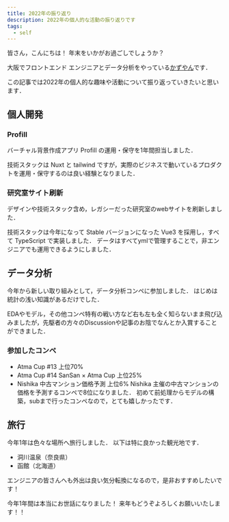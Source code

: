 ```yaml
---
title: 2022年の振り返り
description: 2022年の個人的な活動の振り返りです
tags:
  - self
---
```


皆さん，こんにちは！
年末をいかがお過ごしでしょうか？

大阪でフロントエンド エンジニアとデータ分析をやっている[かずやん](https://twitter.com/D_kazuyan)です．

この記事では2022年の個人的な趣味や活動について振り返っていきたいと思います．

## 個人開発

### Profill

バーチャル背景作成アプリ Profill の運用・保守を1年間担当しました．

技術スタックは Nuxt と tailwind ですが，実際のビジネスで動いているプロダクトを運用・保守するのは良い経験となりました．

### 研究室サイト刷新
デザインや技術スタック含め，レガシーだった研究室のwebサイトを刷新しました．

技術スタックは今年になって Stable バージョンになった Vue3 を採用し，すべて TypeScript で実装しました．
データはすべてymlで管理することで，非エンジニアでも運用できるようにしました．

## データ分析
今年から新しい取り組みとして，データ分析コンペに参加しました．
はじめは統計の浅い知識があるだけでした．

EDAやモデル，その他コンペ特有の戦い方など右も左も全く知らないまま飛び込みましたが，先駆者の方々のDiscussionや記事のお陰でなんとか入賞することができました．

### 参加したコンペ
- Atma Cup #13 上位70%
- Atma Cup #14 SanSan × Atma Cup 上位25%
- Nishika 中古マンション価格予測 上位6%
Nishika 主催の中古マンションの価格を予測するコンペで8位になりました．
初めて前処理からモデルの構築，subまで行ったコンペなので，とても嬉しかったです．


## 旅行
今年1年は色々な場所へ旅行しました．
以下は特に良かった観光地です．

- 洞川温泉（奈良県）
- 函館（北海道）

エンジニアの皆さんへも外出は良い気分転換になるので，是非おすすめしたいです！

今年1年間は本当にお世話になりました！
来年もどうぞよろしくお願いいたします！！
